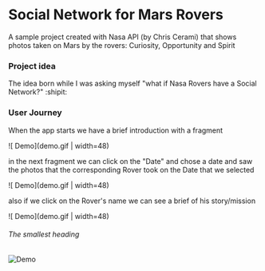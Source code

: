 # Social Network for Mars Rovers 

A sample project created with Nasa API (by Chris Cerami) that shows photos taken on Mars by the rovers: Curiosity, Opportunity and Spirit

### Project idea

The idea born while I was asking myself "what if Nasa Rovers have a Social Network?" :shipit:

### User Journey

When the app starts we have a brief introduction with a fragment

![ Demo](demo.gif | width=48)

in the next fragment we can click on the "Date" and chose a date and saw the photos that the corresponding Rover took on the Date that we selected

![ Demo](demo.gif | width=48)

also if we click on the Rover's name we can see a brief of his story/mission

![ Demo](demo.gif | width=48)




###### The smallest heading

![ Demo](demo.gif)

